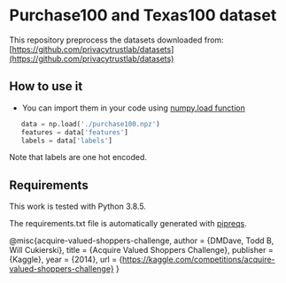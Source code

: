 # Purchase100 and Texas100 dataset

This repository preprocess the datasets downloaded from: [https://github.com/privacytrustlab/datasets](https://github.com/privacytrustlab/datasets)

## How to use it

 - You can import them in your code using [numpy.load function](https://numpy.org/doc/stable/reference/generated/numpy.load.html)

 ```python
    data = np.load('./purchase100.npz')
    features = data['features']
    labels = data['labels']
 ```

Note that labels are one hot encoded.

## Requirements

This work is tested with Python 3.8.5.

The requirements.txt file is automatically generated with [pipreqs](https://github.com/bndr/pipreqs).

@misc{acquire-valued-shoppers-challenge,
    author = {DMDave, Todd B, Will Cukierski},
    title = {Acquire Valued Shoppers Challenge},
    publisher = {Kaggle},
    year = {2014},
    url = {https://kaggle.com/competitions/acquire-valued-shoppers-challenge}
}

